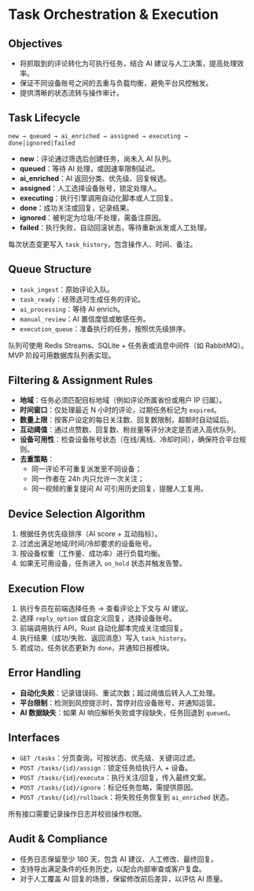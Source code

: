 # Task Orchestration & Execution

## Objectives
- 将抓取到的评论转化为可执行任务，结合 AI 建议与人工决策，提高处理效率。
- 保证不同设备账号之间的去重与负载均衡，避免平台风控触发。
- 提供清晰的状态流转与操作审计。

## Task Lifecycle
```
new → queued → ai_enriched → assigned → executing → done|ignored|failed
```

- **new**：评论通过筛选后创建任务，尚未入 AI 队列。
- **queued**：等待 AI 处理，或因速率限制延迟。
- **ai_enriched**：AI 返回分类、优先级、回复候选。
- **assigned**：人工选择设备账号，锁定处理人。
- **executing**：执行引擎调用自动化脚本或人工回复。
- **done**：成功关注或回复，记录结果。
- **ignored**：被判定为垃圾/不处理，需备注原因。
- **failed**：执行失败，自动回滚状态，等待重新派发或人工处理。

每次状态变更写入 `task_history`，包含操作人、时间、备注。

## Queue Structure
- `task_ingest`：原始评论入队。
- `task_ready`：经筛选可生成任务的评论。
- `ai_processing`：等待 AI enrich。
- `manual_review`：AI 置信度低或敏感任务。
- `execution_queue`：准备执行的任务，按照优先级排序。

队列可使用 Redis Streams、SQLite + 任务表或消息中间件（如 RabbitMQ）。MVP 阶段可用数据库队列表实现。

## Filtering & Assignment Rules
- **地域**：任务必须匹配目标地域（例如评论所属省份或用户 IP 归属）。
- **时间窗口**：仅处理最近 N 小时的评论，过期任务标记为 `expired`。
- **数量上限**：按客户设定的每日关注数、回复数限制，超额时自动延后。
- **互动阈值**：通过点赞数、回复数、粉丝量等评分决定是否进入高优队列。
- **设备可用性**：检查设备账号状态（在线/离线、冷却时间），确保符合平台规则。
- **去重策略**：
  - 同一评论不可重复派发至不同设备；
  - 同一作者在 24h 内只允许一次关注；
  - 同一视频的重复提问 AI 可引用历史回复，提醒人工复用。

## Device Selection Algorithm
1. 根据任务优先级排序（AI score + 互动指标）。
2. 过滤出满足地域/时间/冷却要求的设备账号。
3. 按设备权重（工作量、成功率）进行负载均衡。
4. 如果无可用设备，任务进入 `on_hold` 状态并触发告警。

## Execution Flow
1. 执行专员在前端选择任务 → 查看评论上下文与 AI 建议。
2. 选择 `reply_option` 或自定义回复，选择设备账号。
3. 前端调用执行 API，Rust 自动化脚本完成关注或回复。
4. 执行结果（成功/失败、返回消息）写入 `task_history`。
5. 若成功，任务状态更新为 `done`，并通知日报模块。

## Error Handling
- **自动化失败**：记录错误码、重试次数；超过阈值后转入人工处理。
- **平台限制**：检测到风控提示时，暂停对应设备账号，并通知运营。
- **AI 数据缺失**：如果 AI 响应解析失败或字段缺失，任务回退到 `queued`。

## Interfaces
- `GET /tasks`：分页查询，可按状态、优先级、关键词过滤。
- `POST /tasks/{id}/assign`：锁定任务给执行人 + 设备。
- `POST /tasks/{id}/execute`：执行关注/回复，传入最终文案。
- `POST /tasks/{id}/ignore`：标记任务忽略，需提供原因。
- `POST /tasks/{id}/rollback`：将失败任务恢复到 `ai_enriched` 状态。

所有接口需要记录操作日志并校验操作权限。

## Audit & Compliance
- 任务日志保留至少 180 天，包含 AI 建议、人工修改、最终回复。
- 支持导出满足条件的任务历史，以配合内部审查或客户复盘。
- 对于人工覆盖 AI 回复的场景，保留修改前后差异，以评估 AI 质量。
